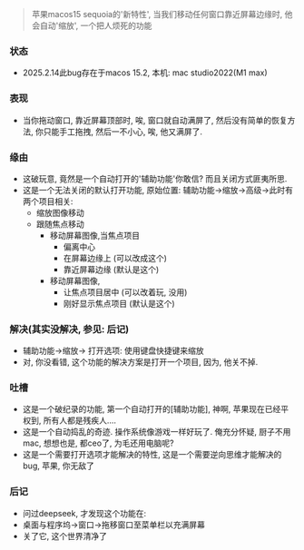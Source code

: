 > 苹果macos15 sequoia的'新特性', 当我们移动任何窗口靠近屏幕边缘时, 他会自动'缩放', 一个把人烦死的功能

### 状态

* 2025.2.14此bug存在于macos 15.2, 本机: mac studio2022(M1 max)

### 表现

* 当你拖动窗口, 靠近屏幕顶部时, 唉, 窗口就自动满屏了, 然后没有简单的恢复方法, 你只能手工拖拽, 然后一不小心, 唉, 他又满屏了.

### 缘由

* 这破玩意, 竟然是一个自动打开的'辅助功能'你敢信? 而且关闭方式匪夷所思.
* 这是一个无法关闭的默认打开功能, 原始位置: 辅助功能->缩放->高级->此时有两个项目相关: 
  * 缩放图像移动
  * 跟随焦点移动
    * 移动屏幕图像,当焦点项目
      * 偏离中心
      * 在屏幕边缘上 (可以改成这个)
      * 靠近屏幕边缘 (默认是这个)
    * 移动屏幕图像, 
      * 让焦点项目居中 (可以改着玩, 没用)
      * 刚好显示焦点项目 (默认是这个)

### 解决(其实没解决, 参见: 后记)

* 辅助功能->缩放-> 打开选项: 使用键盘快捷键来缩放
* 对, 你没看错, 这个功能的解决方案是打开一个项目, 因为, 他关不掉.

### 吐槽

* 这是一个破纪录的功能, 第一个自动打开的[辅助功能], 神啊, 苹果现在已经平权到, 所有人都是残疾人....
* 这是一个自动捣乱的奇迹. 操作系统像游戏一样好玩了. 俺充分怀疑, 厨子不用mac, 想想也是, 都ceo了, 为毛还用电脑呢?
* 这是一个需要打开选项才能解决的特性, 这是一个需要逆向思维才能解决的bug, 苹果, 你无敌了

### 后记

* 问过deepseek, 才发现这个功能在: 
* 桌面与程序坞->窗口->拖移窗口至菜单栏以充满屏幕
* 关了它, 这个世界清净了
